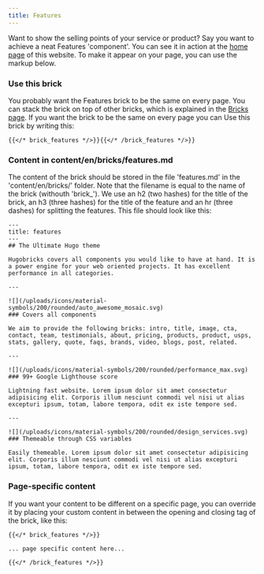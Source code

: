 ```yaml
---
title: Features
---
```


Want to show the selling points of your service or product? Say you want to achieve a neat Features 'component'. You can see it in action at the [home page](/) of this website. To make it appear on your page, you can use the markup below.


### Use this brick

You probably want the Features brick to be the same on every page. You can stack the brick on top of other bricks, which is explained in the [Bricks page](/docs/bricks/). If you want the brick to be the same on every page you can Use this brick by writing this:

```
{{</* brick_features */>}}{{</* /brick_features */>}}
```

### Content in content/en/bricks/features.md

The content of the brick should be stored in the file 'features.md' in the 'content/en/bricks/' folder. Note that the filename is equal to the name of the brick (withouth 'brick_'). We use an h2 (two hashes) for the title of the brick, an h3 (three hashes) for the title of the feature and an hr (three dashes) for splitting the features. This file should look like this:

```
---
title: features
---
## The Ultimate Hugo theme

Hugobricks covers all components you would like to have at hand. It is a power engine for your web oriented projects. It has excellent performance in all categories.

---

![](/uploads/icons/material-symbols/200/rounded/auto_awesome_mosaic.svg)
### Covers all components

We aim to provide the following bricks: intro, title, image, cta, contact, team, testimonials, about, pricing, products, product, usps, stats, gallery, quote, faqs, brands, video, blogs, post, related.

---

![](/uploads/icons/material-symbols/200/rounded/performance_max.svg)
### 99+ Google Lighthouse score

Lightning fast website. Lorem ipsum dolor sit amet consectetur adipisicing elit. Corporis illum nesciunt commodi vel nisi ut alias excepturi ipsum, totam, labore tempora, odit ex iste tempore sed.

---

![](/uploads/icons/material-symbols/200/rounded/design_services.svg)
### Themeable through CSS variables

Easily themeable. Lorem ipsum dolor sit amet consectetur adipisicing elit. Corporis illum nesciunt commodi vel nisi ut alias excepturi ipsum, totam, labore tempora, odit ex iste tempore sed.
```

### Page-specific content 

If you want your content to be different on a specific page, you can override it by placing your custom content in between the opening and closing tag of the brick, like this:

```
{{</* brick_features */>}}

... page specific content here...

{{</* /brick_features */>}}

```
<!--{{< brick_features >}}{{< /brick_features >}}-->